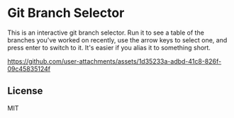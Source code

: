 # Git Branch Selector

This is an interactive git branch selector. Run it to see a table of the
branches you've worked on recently, use the arrow keys to select one, and press
enter to switch to it. It's easier if you alias it to something short.

https://github.com/user-attachments/assets/1d35233a-adbd-41c8-826f-09c45835124f

## License

MIT
